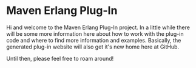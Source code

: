 Maven Erlang Plug-In
 ====================

 Hi and welcome to the Maven Erlang Plug-In project. In a little while there
 will be some more information here about how to work with the plug-in code
 and where to find more information and examples. Basically, the generated
 plug-in website will also get it's new home here at GitHub.

 Until then, please feel free to roam around!
